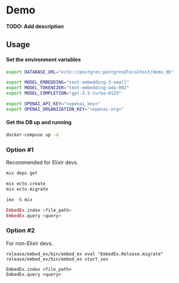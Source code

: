 # Demo

**TODO: Add description**

## Usage

#### Set the environment variables

```bash
export DATABASE_URL="ecto://postgres:postgres@localhost/demo_db"

export MODEL_EMBEDDING="text-embedding-3-small"
export MODEL_TOKENIZER="text-embedding-ada-002"
export MODEL_COMPLETION="gpt-3.5-turbo-0125"

export OPENAI_API_KEY="<openai_key>"
export OPENAI_ORGANIZATION_KEY="<openai-org>"
```

#### Get the DB up and running

```bash
docker-compose up -d
```

### Option #1
Recommended for Elixir devs.

```elixir
mix deps.get

mix ecto.create
mix ecto.migrate

iex -S mix

EmbedEx.index <file_path>
EmbedEx.query <query>
```

### Option #2
For non-Elixir devs.

```
release/embed_ex/bin/embed_ex eval "EmbedEx.Release.migrate"
release/embed_ex/bin/embed_ex start_iex

EmbedEx.index <file_path>
EmbedEx.query <query>
```